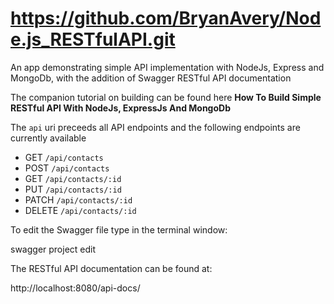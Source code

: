 # https://github.com/BryanAvery/Node.js_RESTfulAPI.git

An app demonstrating simple API implementation with NodeJs, Express and MongoDb, with the addition of Swagger RESTful API documentation

The companion tutorial on building can be found here <b>How To Build Simple RESTful API With NodeJs, ExpressJs And MongoDb</b> 

The `api` uri preceeds all API endpoints and the following endpoints are currently available
* GET `/api/contacts`
* POST `/api/contacts`
* GET `/api/contacts/:id`
* PUT `/api/contacts/:id`
* PATCH `/api/contacts/:id`
* DELETE `/api/contacts/:id`

To edit the Swagger file type in the terminal window:

swagger project edit

The RESTful API documentation can be found at:

http://localhost:8080/api-docs/